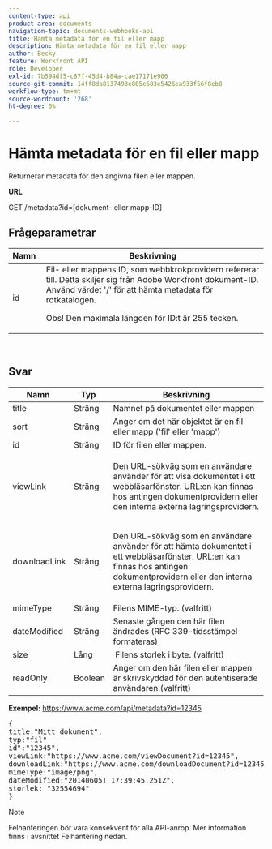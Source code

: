 ```yaml
---
content-type: api
product-area: documents
navigation-topic: documents-webhooks-api
title: Hämta metadata för en fil eller mapp
description: Hämta metadata för en fil eller mapp
author: Becky
feature: Workfront API
role: Developer
exl-id: 7b594df5-c87f-45d4-b84a-cae17171e906
source-git-commit: 14ff8da8137493e805e683e5426ea933f56f8eb8
workflow-type: tm+mt
source-wordcount: '268'
ht-degree: 0%

---
```



# Hämta metadata för en fil eller mapp

Returnerar metadata för den angivna filen eller mappen.

**URL**

GET /metadata?id=[dokument- eller mapp-ID]

## Frågeparametrar

<table style="table-layout:auto"> 
 <col> 
 <col> 
 <thead> 
  <tr> 
   <th>Namn </th> 
   <th>Beskrivning</th> 
  </tr> 
 </thead> 
 <tbody> 
  <tr> 
   <td>id</td> 
   <td>Fil- eller mappens ID, som webbkrokprovidern refererar till. Detta skiljer sig från Adobe Workfront dokument-ID. Använd värdet '/' för att hämta metadata för rotkatalogen.
   <p>Obs! Den maximala längden för ID:t är 255 tecken.</p></td> 
  </tr> 
 </tbody> 
</table>

 

## Svar

<table style="table-layout:auto"> 
 <col> 
 <col> 
 <col> 
 <thead> 
  <tr> 
   <th>Namn </th> 
   <th>Typ </th> 
   <th>Beskrivning</th> 
  </tr> 
 </thead> 
 <tbody> 
  <tr> 
   <td>title </td> 
   <td>Sträng </td> 
   <td>Namnet på dokumentet eller mappen</td> 
  </tr> 
  <tr> 
   <td>sort </td> 
   <td>Sträng </td> 
   <td>Anger om det här objektet är en fil eller mapp ('fil' eller 'mapp')</td> 
  </tr> 
  <tr> 
   <td>id</td> 
   <td>Sträng </td> 
   <td>ID för filen eller mappen.</td> 
  </tr> 
  <tr> 
   <td>viewLink</td> 
   <td>Sträng </td> 
   <td> <p>Den URL-sökväg som en användare använder för att visa dokumentet i ett webbläsarfönster. URL:en kan finnas hos antingen dokumentprovidern eller den interna externa lagringsprovidern.</p> </td> 
  </tr> 
  <tr> 
   <td>downloadLink</td> 
   <td>Sträng </td> 
   <td> <p>Den URL-sökväg som en användare använder för att hämta dokumentet i ett webbläsarfönster. URL:en kan finnas hos antingen dokumentprovidern eller den interna externa lagringsprovidern.</p> </td> 
  </tr> 
  <tr> 
   <td>mimeType</td> 
   <td>Sträng </td> 
   <td>Filens MIME-typ. (valfritt)</td> 
  </tr> 
  <tr> 
   <td>dateModified</td> 
   <td>Sträng </td> 
   <td>Senaste gången den här filen ändrades (RFC 339-tidsstämpel formateras)</td> 
  </tr> 
  <tr> 
   <td>size</td> 
   <td>Lång</td> 
   <td> Filens storlek i byte. (valfritt)</td> 
  </tr> 
  <tr> 
   <td>readOnly</td> 
   <td>Boolean</td> 
   <td> Anger om den här filen eller mappen är skrivskyddad för den autentiserade användaren.(valfritt) </td> 
  </tr> 
 </tbody> 
</table>

**Exempel:** https://www.acme.com/api/metadata?id=12345
<pre>{<br>title:"Mitt dokument",<br>typ:"fil"<br>id":"12345",<br>viewLink:"https://www.acme.com/viewDocument?id=12345",<br>downloadLink:"https://www.acme.com/downloadDocument?id=12345",<br>mimeType:"image/png",<br>dateModified:"20140605T 17:39:45.251Z",<br>storlek: "32554694"<br>}</pre>

>[!NOTE]
>
>Felhanteringen bör vara konsekvent för alla API-anrop. Mer information finns i avsnittet Felhantering nedan.
